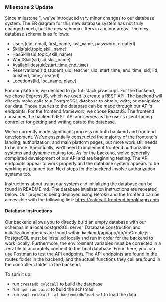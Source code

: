 ### Milestone 2 Update
Since milestone 1, we've introduced very minor changes to our database system. The ER diagram for this new database system has not truly changed much, but the new schema differs in a minor areas. The new database schema is as follows:

- Users(uid, email, first_name, last_name, password, created)
- Skills(sid,topic,skill_name) 
- HasSkill(sid,topic,skill_name) 
- WantSkill(sid,sid,skill_name) 
- Availabilities(uid,start_time,end_time) 
- Reservations(rid,student_uid, teacher_uid, start_time, end_time, sid, lid, finished, time_created) 
- Locations(lid, loc_name, place)

For our platform, we decided to go full-stack javascript. For the backend, we chose ExpressJS, which we used to create a REST API. The backend will directly make calls to a PostgreSQL database to obtain, write, or manipulate our data. Those queries to the database can be made through our API's endpoints. For the frontend framework, we chose ReactJS. The frontend consumes the backend REST API and serves as the user's client-facing controller for getting and writing data to the database.

We've currently made significant progress on both backend and frontend development. We've essentially constructed the majority of the frontend's landing, authorization, and main platform pages, but more work still needs to be done. Specifically, we'll need to implement frontend authorization systems and dynamic routing too. As for the backend, we've generally completed development of our API and are beginning testing. The API endpoints appear to work properly and the database system appears to be working as planned too. Next steps for the backend involve authorization systems too.

Instructions about using our system and initializing the database can be found in README.md. The database intialization instructions are repeated below. Our project is being deployed using Heroku and the frontend can be accessible with the following link: https://coldcall-frontend.herokuapp.com

#### Database Instructions
Our backend allows you to directly build an empty database with our schemas in a local postgreSQL server. 
Database construction and initialization queries are found within backend/api/app/db/dbCreate.js. 
PostgreSQL must be installed locally and run in order for the backend to work locally. 
Furthermore, the environment variables must be corrected in a .env file to accurately connect to the local database.
From there, you can use Postman to test the API endpoints. 
The API endpoints are found in the routes folder in the backend, and the actuall functions they call are found in the controllers folder in the backend.

To sum it up:
- run `createdb coldcall` to build the database 
- run `npm run build` to build the schemas 
- run `psql coldcall -af backend/db/load.sql` to load the data 
